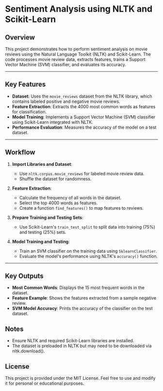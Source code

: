 # Sentiment Analysis using NLTK and Scikit-Learn

## Overview
This project demonstrates how to perform sentiment analysis on movie reviews using the Natural Language Toolkit (NLTK) and Scikit-Learn. The code processes movie review data, extracts features, trains a Support Vector Machine (SVM) classifier, and evaluates its accuracy.

---

## Key Features
- **Dataset**: Uses the `movie_reviews` dataset from the NLTK library, which contains labeled positive and negative movie reviews.
- **Feature Extraction**: Extracts the 4000 most common words as features for classification.
- **Model Training**: Implements a Support Vector Machine (SVM) classifier using Scikit-Learn integrated with NLTK.
- **Performance Evaluation**: Measures the accuracy of the model on a test dataset.

---

## Workflow
1. **Import Libraries and Dataset**:
   - Use `nltk.corpus.movie_reviews` for labeled movie review data.
   - Shuffle the dataset for randomness.

2. **Feature Extraction**:
   - Calculate the frequency of all words in the dataset.
   - Select the top 4000 words as features.
   - Create a function `find_features()` to map features to reviews.

3. **Prepare Training and Testing Sets**:
   - Use Scikit-Learn's `train_test_split` to split data into training (75%) and testing (25%) sets.

4. **Model Training and Testing**:
   - Train an SVM classifier on the training data using `SklearnClassifier`.
   - Evaluate the model's performance using NLTK's `accuracy()` function.

---

## Key Outputs
- **Most Common Words**: Displays the 15 most frequent words in the dataset.
- **Feature Example**: Shows the features extracted from a sample negative review.
- **SVM Model Accuracy**: Prints the accuracy of the classifier on the test dataset.

## Notes
- Ensure NLTK and required Scikit-Learn libraries are installed.
- The dataset is preloaded in NLTK but may need to be downloaded via nltk.download().

## License
This project is provided under the MIT License. Feel free to use and modify it for personal or educational purposes.
